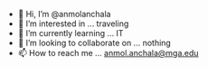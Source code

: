 - 👋 Hi, I’m @anmolanchala
- 👀 I’m interested in ... traveling
- 🌱 I’m currently learning ... IT
- 💞️ I’m looking to collaborate on ... nothing
- 📫 How to reach me ... anmol.anchala@mga.edu

<!---
anmolanchala/anmolanchala is a ✨ special ✨ repository because its `README.md` (this file) appears on your GitHub profile.
You can click the Preview link to take a look at your changes.
--->
